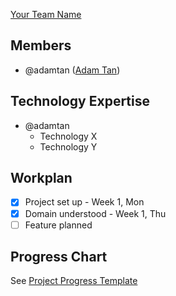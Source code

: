 [Your Team Name](https://github.com/nus-fboa2016-yt)

## Members
 - @adamtan ([Adam Tan](#url-here))

## Technology Expertise

 - @adamtan
   - Technology X
   - Technology Y

## Workplan

 * [x] Project set up - Week 1, Mon
 * [x] Domain understood - Week 1, Thu
 * [ ] Feature planned

## Progress Chart
See [Project Progress Template](../about/project_progress/)
